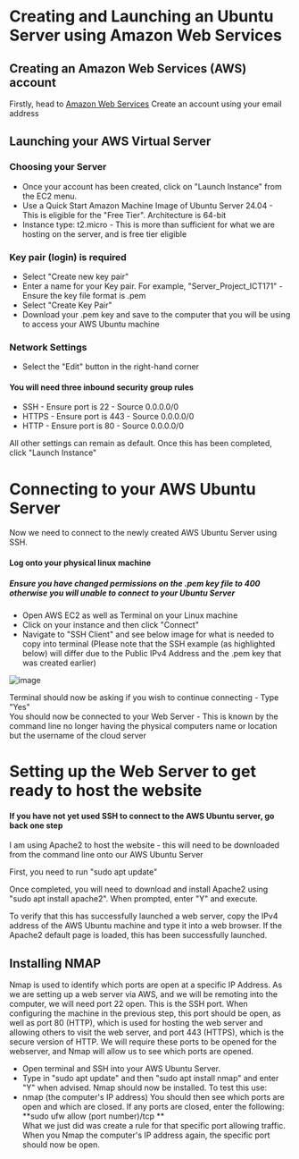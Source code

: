 # Creating and Launching an Ubuntu Server using Amazon Web Services

## Creating an Amazon Web Services (AWS) account 
Firstly, head to [Amazon Web Services](https://signin.aws.amazon.com/signup?request_type=register)
Create an account using your email address

## Launching your AWS Virtual Server
### Choosing your Server
* Once your account has been created, click on "Launch Instance" from the EC2 menu.  
* Use a Quick Start Amazon Machine Image of Ubuntu Server 24.04 - This is eligible for the "Free Tier".
Architecture is 64-bit   
* Instance type: t2.micro - This is more than sufficient for what we are hosting on the server, and is free tier eligible  

### Key pair (login) is required
* Select "Create new key pair"  
* Enter a name for your Key pair. For example, "Server_Project_ICT171" - Ensure the key file format is .pem  
* Select "Create Key Pair"
* Download your .pem key and save to the computer that you will be using to access your AWS Ubuntu machine

### Network Settings
* Select the "Edit" button in the right-hand corner
#### You will need three inbound security group rules
*   SSH - Ensure port is 22 - Source 0.0.0.0/0
*   HTTPS - Ensure port is 443 - Source 0.0.0.0/0
*   HTTP - Ensure port is 80 - Source 0.0.0.0/0

    
All other settings can remain as default. Once this has been completed, click "Launch Instance"
# Connecting to your AWS Ubuntu Server
Now we need to connect to the newly created AWS Ubuntu Server using SSH.

#### Log onto your physical linux machine

##### Ensure you have changed permissions on the .pem key file to 400 otherwise you will unable to connect to your Ubuntu Server
* Open AWS EC2 as well as Terminal on your Linux machine
* Click on your instance and then click "Connect"
* Navigate to "SSH Client" and see below image for what is needed to copy into terminal (Please note that the SSH example (as highlighted below) will differ due to the Public IPv4 Address and the .pem key that was created earlier)

  
  
![image](https://github.com/user-attachments/assets/6d19c3e2-541a-4fc4-abaf-c7fa8a093ca5) 

Terminal should now be asking if you wish to continue connecting - Type "Yes"  
You should now be connected to your Web Server - This is known by the command line no longer having the physical computers name or location but the username of the cloud server
# Setting up the Web Server to get ready to host the website
#### If you have not yet used SSH to connect to the AWS Ubuntu server, go back one step  
  
I am using Apache2 to host the website - this will need to be downloaded from the command line onto our AWS Ubuntu Server
  
First, you need to run "sudo apt update"  
  
Once completed, you will need to download and install Apache2 using "sudo apt install apache2". When prompted, enter "Y" and execute.  

To verify that this has successfully launched a web server, copy the IPv4 address of the AWS Ubuntu machine and type it into a web browser. If the Apache2 default page is loaded, this has been successfully launched.

## Installing NMAP
Nmap is used to identify which ports are open at a specific IP Address. As we are setting up a web server via AWS, and we will be remoting into the computer, we will need port 22 open. This is the SSH port. When configuring the machine in the previous step, this port should be open, as well as port 80 (HTTP), which is used for hosting the web server and allowing others to visit the web server, and port 443 (HTTPS), which is the secure version of HTTP. We will require these ports to be opened for the webserver, and Nmap will allow us to see which ports are opened.

* Open terminal and SSH into your AWS Ubuntu Server.
* Type in "sudo apt update" and then "sudo apt install nmap" and enter "Y" when advised.
Nmap should now be installed. To test this use:
* nmap (the computer's IP address)
You should then see which ports are open and which are closed.
If any ports are closed, enter the following:  
        **sudo ufw allow (port number)/tcp **   
What we just did was create a rule for that specific port allowing traffic. When you Nmap the computer's IP address again, the specific port should now be open.
